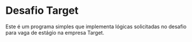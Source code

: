 # Desafio Target
Este é um programa simples que implementa lógicas solicitadas no desafio para vaga de estágio na empresa Target. 
